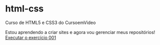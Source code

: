 # html-css
Curso de HTML5 e CSS3 do CursoemVideo

Estou aprendendo a criar sites e agora vou gerenciar meus repositórios!
<a href="https://enzoulisses.github.io/html-css/exercicios/ex001/index.html">Executar o exercício 001</a>